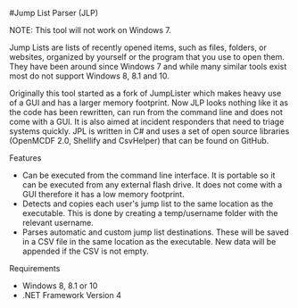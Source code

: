#Jump List Parser (JLP)

NOTE: This tool will not work on Windows 7.

Jump Lists are lists of recently opened items, such as files, folders, or websites, organized by yourself or the program that you use to open them. They have been around since Windows 7 and while many similar tools exist most do not support Windows 8, 8.1 and 10.

Originally this tool started as a fork of JumpLister which makes heavy use of a GUI and has a larger memory footprint. Now JLP looks nothing like it as the code has been rewritten, can run from the command line and does not come with a GUI. It is also aimed at incident responders that need to triage systems quickly. JPL is written in C# and uses a set of open source libraries (OpenMCDF 2.0, Shellify and CsvHelper) that can be found on GitHub.

Features

- Can be executed from the command line interface. It is portable so it can be executed from any external flash drive. It does not come with a GUI therefore it has a low memory footprint.
- Detects and copies each user's jump list to the same location as the executable. This is done by creating a temp/username folder with the relevant username.
- Parses automatic and custom jump list destinations. These will be saved in a CSV file in the same location as the executable. New data will be appended if the CSV is not empty.

Requirements
- Windows 8, 8.1 or 10
- .NET Framework Version 4
